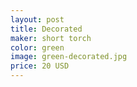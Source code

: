 ```yaml
---
layout: post
title: Decorated
maker: short torch
color: green
image: green-decorated.jpg
price: 20 USD
---
```

